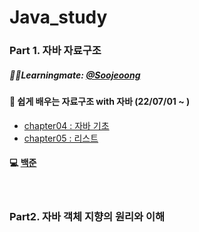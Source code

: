 # Java_study

### Part 1. 자바 자료구조

##### 🏃‍♀️Learningmate: [@Soojeoong](https://github.com/Soojeoong)

#### 📘 쉽게 배우는 자료구조 with 자바 (22/07/01 ~ )
* [chapter04 : 자바 기초](./book/part1/chapter04.md)
* [chapter05 : 리스트](./book/part1/chapter05.md)

#### 💻 [백준](https://github.com/HeoJiye/Beakjoon)

<br>

### Part2. 자바 객체 지향의 원리와 이해

<br>
